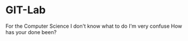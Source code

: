 # GIT-Lab
For the Computer Science
I don't know what to do
I'm very confuse
How has your done been?
